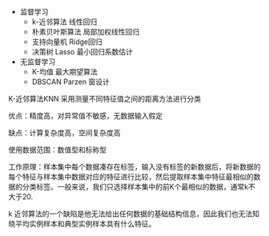 - 监督学习
  - k-近邻算法                 线性回归
  - 朴素贝叶斯算法          局部加权线性回归
  - 支持向量机                Ridge回归
  - 决策树                       Lasso 最小回归系数估计
- 无监督学习
  - K-均值           最大期望算法
  - DBSCAN        Parzen 窗设计

K-近邻算法KNN 采用测量不同特征值之间的距离方法进行分类

优点：精度高，对异常值不敏感，无数据输入假定

缺点：计算复杂度高，空间复杂度高

使用数据范围：数值型和标称型

工作原理：样本集中每个数据凑存在标签，输入没有标签的新数据后，将新数据的每个特征与样本集中数据对应的特征进行比较，然后提取样本集中特征最相似的数据的分类标签。一般来说，我们只选择样本集中的前K个最相似的数据，通常k不大于20.



k 近邻算法的一个缺陷是他无法给出任何数据的基础结构信息，因此我们也无法知晓平均实例样本和典型实例样本具有什么特征。